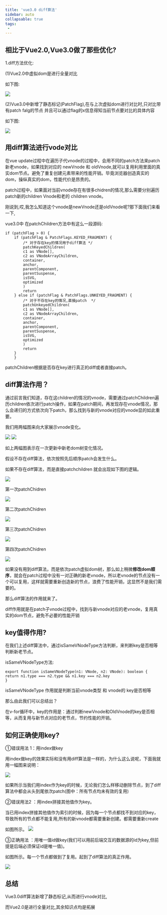 ```yaml
---
title: 'vue3.0 diff算法'
sidebar: auto
collapsable: true
tags:
 - 
---
```



 ## 相比于Vue2.0,Vue3.0做了那些优化?
 1.diff方法优化:

 (1)Vue2.0中虚拟dom是进行全量对比

 如下图:

  <img src="./imgs/1.png" >

 (2)Vue3.0中新增了静态标记(PatchFlag),在与上次虚拟dom进行对比时,只对比带有patch falg的节点
 并且可以通过flag的x信息得知当前节点要对比的具体内容
 
 如下图:

  <img src="./imgs/2.jpg" >
  
  ## 用diff算法进行vode对比

  在vue update过程中在遍历子代vnode的过程中，会用不同的patch方法来patch新老vnode，如果找到对应的 newVnode 和 oldVnode,就可以复用利用里面的真实dom节点。避免了重复创建元素带来的性能开销。毕竟浏览器创造真实的dom，操纵真实的dom，性能代价是昂贵的。

  patch过程中，如果面对当前vnode存在有很多chidren的情况,那么需要分别遍历patch新的children Vnode和老的 children vnode。

  刚说到,哎,我怎么知道这个vnode是newVnode还是oldVnode呢?那下面我们来看一下,

  vue3.0中 在patchChildren方法中有这么一段源码:

    if (patchFlag > 0) {
        if (patchFlag & PatchFlags.KEYED_FRAGMENT) { 
            /* 对于存在key的情况用于diff算法 */
            patchKeyedChildren(
            c1 as VNode[],
            c2 as VNodeArrayChildren,
            container,
            anchor,
            parentComponent,
            parentSuspense,
            isSVG,
            optimized
            )
            return
        } else if (patchFlag & PatchFlags.UNKEYED_FRAGMENT) {
            /* 对于不存在key的情况,直接patch  */
            patchUnkeyedChildren( 
            c1 as VNode[],
            c2 as VNodeArrayChildren,
            container,
            anchor,
            parentComponent,
            parentSuspense,
            isSVG,
            optimized
            )
            return
        }
        }

patchChildren根据是否存在key进行真正的diff或者直接patch。
   
## diff算法作用？

通过前言我们知道，存在这children的情况的vnode，需要通过patchChildren遍历children依次进行patch操作，如果在patch期间，再发现存在vnode情况，那么会递归的方式依次向下patch，那么找到与新的vnode对应的vnode显的如此重要。

我们用两幅图来向大家展示vnode变化。

  <img src="./imgs/3.jpg" >

  <img src="./imgs/4.jpg" >

如上两幅图表示在一次更新中新老dom树变化情况。

假设不存在diff算法，依次按照先后顺序patch会发生什么。

如果不存在diff算法，而是直接patchchildren 就会出现如下图的逻辑。

  <img src="./imgs/5.jpg" >

  第一次patchChidren

  <img src="./imgs/6.jpg" >
  
  第二次patchChidren

  <img src="./imgs/7.jpg" >
  
  第三次patchChidren

  <img src="./imgs/8.jpg" >
  
  第四次patchChidren

  <img src="./imgs/9.jpg" >

  如果没有用到diff算法，而是依次patch虚拟dom树，那么如上稍微**修改dom顺序**，就会在patch过程中没有一对正确的新老vnode，所以老vnode的节点没有一个可以复用，这样就需要重新创造新的节点，浪费了性能开销，这显然不是我们需要的。

  那么diff算法的作用就来了。

  diff作用就是在patch子vnode过程中，找到与新vnode对应的老vnode，复用真实的dom节点，避免不必要的性能开销

## key值得作用?

在我们上述diff算法中，通过isSameVNodeType方法判断，来判断key是否相等判断新老节点。

isSameVNodeType方法:

    export function isSameVNodeType(n1: VNode, n2: VNode): boolean {
    return n1.type === n2.type && n1.key === n2.key
    }

isSameVNodeType 作用就是判断当前vnode类型 和 vnode的 key是否相等

那么由此我们可以总结出？

在v-for循环中，key的作用是：通过判断newVnode和OldVnode的key是否相等，从而复用与新节点对应的老节点，节约性能的开销。

## 如何正确使用key?

①错误用法 1：用index做key

用index做key的效果实际和没有用diff算法是一样的，为什么这么说呢，下面我就用一幅图来说明：

  <img src="./imgs/10.jpg" >

如果所示当我们用index作为key的时候，无论我们怎么样移动删除节点，到了diff算法中都会从头到尾依次patch(图中：所有节点均未有效的复用)

②错误用法2 ：用index拼接其他值作为key。

当已用index拼接其他值作为索引的时候，因为每一个节点都找不到对应的key，导致所有的节点都不能复用,所有的新vnode都需要重新创建。都需要重新create

如图所示。
  <img src="./imgs/11.jpg" >
  
③正确用法 ：用唯一值id做key(我们可以用前后端交互的数据源的id为key,但前提是后端必须保证id是唯一值)。

如图所示。每一个节点都做到了复用。起到了diff算法的真正作用。

  <img src="./imgs/12.jpg" >

## 总结

Vue3.0diff算法新增了静态标记,从而进行vnode对比,

而Vue2.0是进行全量对比,其余知识点均是拓展